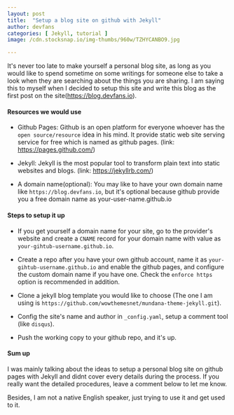```yaml
---
layout: post
title:  "Setup a blog site on github with Jekyll"
author: devfans
categories: [ Jekyll, tutorial ]
image: /cdn.stocksnap.io/img-thumbs/960w/TZHYCANBO9.jpg

---
```


It's never too late to make yourself a personal blog site, as long as you would like to spend sometime on some writings for someone else to take a look when they are searching about the things you are sharing. I am saying this to myself when I decided to setup this site and write this blog as the first post on the site(https://blog.devfans.io).

#### Resources we would use

+ Github Pages: Github is an open platform for everyone whoever has the `open source/resource` idea in his mind. It provide static web site serving service for free which is named as github pages.
  (link: https://pages.github.com/)

+ Jekyll: Jekyll is the most popular tool to transform plain text into static websites and blogs.
  (link: https://jekyllrb.com/)
+ A domain name(optional): You may like to have your own domain name like `https://blog.devfans.io`, but it's optional because github provide you a free domain name as your-user-name.github.io

#### Steps to setup it up

- If you get yourself a domain name for your site, go to the provider's website and create a `CNAME` record for your domain name with value as `your-gihtub-username.github.io`.

- Create a repo after you have your own github account, name it as `your-gihtub-username.github.io` and enable the github pages, and configure the custom domain name if you have one. Check the `enforce https` option is recommended in addition.

- Clone a jekyll blog template you would like to choose (The one I am using is `https://github.com/wowthemesnet/mundana-theme-jekyll.git`).

- Config the site's name and author in `_config.yaml`, setup a comment tool (like `disqus`).

- Push the working copy to your github repo, and it's up.


#### Sum up

I was mainly talking about the ideas to setup a personal blog site on github pages with Jekyll and didnt cover every details during the process. If you really want the detailed procedures, leave a comment below to let me know.

Besides, I am not a native English speaker, just trying to use it and get used to it.


